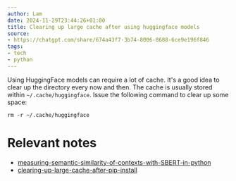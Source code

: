 ```yaml
---
author: Lam
date: 2024-11-29T23:44:26+01:00
title: Clearing up large cache after using huggingface models
source:
- https://chatgpt.com/share/674a43f7-3b74-8006-8688-6ce9e196f846
tags:
- tech
- python
---
```


Using HuggingFace models can require a lot of cache. It's a good idea to clear up the directory every now and then. The cache is usually stored within `~/.cache/huggingface`. Issue the following command to clear up some space:

```
rm -r ~/.cache/huggingface
```

# Relevant notes

- [measuring-semantic-similarity-of-contexts-with-SBERT-in-python](Resources/measuring-semantic-similarity-of-contexts-with-SBERT-in-python.md) 
- [clearing-up-large-cache-after-pip-install](Resources/clearing-up-large-cache-after-pip-install.md) 
